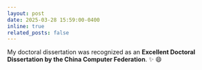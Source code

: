 ```yaml
---
layout: post
date: 2025-03-28 15:59:00-0400
inline: true
related_posts: false
---
```


My doctoral dissertation was recognized as an **Excellent Doctoral Dissertation by the China Computer Federation**. :sparkles: :smile: